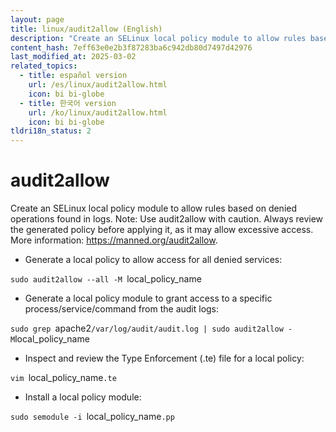 ```yaml
---
layout: page
title: linux/audit2allow (English)
description: "Create an SELinux local policy module to allow rules based on denied operations found in logs."
content_hash: 7eff63e0e2b3f87283ba6c942db80d7497d42976
last_modified_at: 2025-03-02
related_topics:
  - title: español version
    url: /es/linux/audit2allow.html
    icon: bi bi-globe
  - title: 한국어 version
    url: /ko/linux/audit2allow.html
    icon: bi bi-globe
tldri18n_status: 2
---
```

# audit2allow

Create an SELinux local policy module to allow rules based on denied operations found in logs.
Note: Use audit2allow with caution. Always review the generated policy before applying it, as it may allow excessive access.
More information: <https://manned.org/audit2allow>.

- Generate a local policy to allow access for all denied services:

`sudo audit2allow --all -M `<span class="tldr-var badge badge-pill bg-dark-lm bg-white-dm text-white-lm text-dark-dm font-weight-bold">local_policy_name</span>

- Generate a local policy module to grant access to a specific process/service/command from the audit logs:

`sudo grep `<span class="tldr-var badge badge-pill bg-dark-lm bg-white-dm text-white-lm text-dark-dm font-weight-bold">apache2</span>` /var/log/audit/audit.log | sudo audit2allow -M `<span class="tldr-var badge badge-pill bg-dark-lm bg-white-dm text-white-lm text-dark-dm font-weight-bold">local_policy_name</span>

- Inspect and review the Type Enforcement (.te) file for a local policy:

`vim `<span class="tldr-var badge badge-pill bg-dark-lm bg-white-dm text-white-lm text-dark-dm font-weight-bold">local_policy_name</span>`.te`

- Install a local policy module:

`sudo semodule -i `<span class="tldr-var badge badge-pill bg-dark-lm bg-white-dm text-white-lm text-dark-dm font-weight-bold">local_policy_name</span>`.pp`
